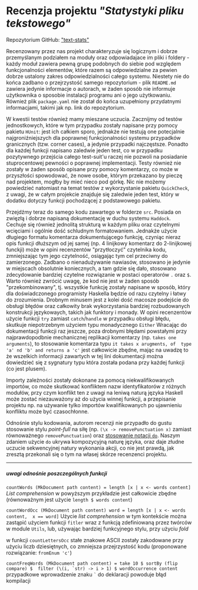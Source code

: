 # Recenzja projektu *"Statystyki pliku tekstowego"*

Repozytorium GitHub: ["text-stats"](https://github.com/logx/text-stats)

Recenzowany przez nas projekt charakteryzuje się logicznym i dobrze 
przemyślanym podziałem na moduły oraz odpowiadajace
im pliki i foldery - każdy moduł zawiera pewną grupę podobnych do siebie 
pod względem funkcjonalności elementów, które
razem są odpowiedzialne za pewien dobrze ustalony zakres odpowiedzialności 
całego systemu. Niestety nie do końca zadbano
o przejrzystość samego repozytorium - plik `README.md` zawiera jedynie 
informacje o autorach, w żaden sposób nie informuje
użytkownika o sposobie instalacji programu ani o jego użytkowaniu. Również 
plik `package.yaml` nie został do końca
uzupełniony przydatnymi informacjami, takimi jak np. link do repozytorium. 

W kwestii testów również mamy mieszane uczucia. Zacznijmy od testów 
jednostkowych, które w tym przypadku zostały napisane przy pomocy pakietu 
`HUnit`: jest ich całkiem sporo, jednakże nie testują one potecjalnie 
najgroniźniejszych dla poprawnej funkcjonalności systemu przypadków 
granicznych (tzw. corner cases), a jedynie przypadki najczęstsze. Ponadto dla 
każdej funkcji napisano zaledwie jeden test, co w przypadku pozytywnego 
przejścia całego test-suit'u raczej nie pozwoli na posiadanie stuprocentowej 
pewności o poprawnej implementacji. Testy również nie zostały w żaden 
sposób opisane przy pomocy komentarzy, co może w przyszłości spowodować, 
że nowe osobe,  którym przekazano by pieczę nad projektem, mogłby by mieć 
nieco pod górkę. Nic nie możemy powiedzieć natomiast na temat testów z 
wykorzystanie pakietu `QuickCheck`, z uwagi, że w całym projekcie znajduje 
się zaledwie jeden test, który w dodatku dotyczy funkcji pochodzącej z 
podstawowego pakietu. 

Przejdźmy teraz do samego kodu zawartego w folderze `src`. Posiada on 
zwięzłą i dobrze napisaną dokumentację w duchu systemu `Haddock`. Cechuje 
się również jednolitą strukturą  w każdym pliku oraz czytelnymi 
wcięciami i ogólnie dość schludnym formatowaniem. Jednakże użycie 
długiego formatu komentarza dokumentującego funkcję, czyniąc nieraz opis 
funkcji dłuższym od jej samej (np. 4 linijkowy komentarz do 2-linijkowej 
funckji) może w opini recenzentów "przytłoczyć" czytelnika kodu, 
zmniejszając tym jego czytelność, osiągając tym cel przeciwny do 
zamierzonego. Zadbano o nienadużywanie nawiasów, stosowano je jedynie w 
miejscach obsolutnie koniecznych, a tam gdzie się dało, stosowano 
zdecydowanie bardziej czytelne rozwiązanie w postaci operatorów `.` oraz `$`. 
Warto również zwrócić uwagę, że kod nie jest w żaden sposób 
"przekombinowany", tj. wszystkie funkcję zostały napisane w sposób, który 
dla doświadczonego programisty Haskella będzie od razu czytelny i łatwy do 
zrozumienia. Drobnym minusem jest z kolei dość macosze podejście do obsługi 
błędów oraz całkowity brak wykorzystania bardziej rozbudowanych konstrukcji 
językowaych, takich jak funktory i monady.
W opini recenzentów użycie funkcji `try` zamiast `catch`/`handle` w przypadku 
obsługi błędu, skutkuje niepotrzebnym użyciem typu monadycznego `Either`
Wracając do dokumentacji funkcji raz jeszcze, poza drobnymi błędami 
powstałymi przy najprawdopodbnie mechanicznej replikacji komentarzy (np. 
`takes one arguments`), to stosowanie komentarza typu `it takes x arugments, of 
type 'a' nd 'b' and returns a 'c'` jest całkowicie zbędne, mając na uwadzę 
to że wszelkich informacji zawartych w tej lini dokumentacji można 
dowiedzieć się z sygnatury typu która została podana przy każdej funkcji 
(co jest plusem).

Importy zależności zostały dokonane za pomocą niekwalifikowanych importów, 
co może skutkować konfliktem nazw identyfikatorów z różnych modułów, 
przy czym konflikt ten z uwagi na leniwą naturą języka Haskell może zostać 
niezauważony aż do użycia winnej funkcji, a przepisanie projektu np. na 
używanie tylko importów kwalifikowanych po ujawnieniu konfliktu może być 
czasochłonne.

Odnośnie stylu kodowania, autorom recenzji nie przypadło do gustu stosowanie 
stylu _point-full_ na siłę (np. `(\x -> removePunctuation x)` zamiast 
równoważnego `removePunctuation`) oraz [stosowanie notacji `do`][1]. Naszym 
zdaniem użycie `do` ukrywa kompozycyjną naturę języka, oraz daje złudne 
uczucie sekwencyjnej natury wykonania akcji, co nie jest prawdą, jak zresztą 
przekonali się o tym na własej skórze recenzenci projektu.

--- 
##### uwagi odnośnie poszczególnych funkcji
`countWords (MkDocument path content) = length [x | x <- words content]` </br>
_List comprehension_ w powyższym przykładzie jest całkowicie zbędne 
(równoważnym jest użycie `length $ words content`)

`countWordOcc (MkDocument path content) word = length [x | x <- words content, 
x == word]`
Użycie _list comprehension_ w tym kontekście można zastąpić użyciem 
funkcji `fitler` wraz z funkcją zdefiniowaną przez twórców w module 
`Utils`, lub, używając bardziej funkcyjnego stylu, przy użyciu _fold_

w funkcji `countLettersOcc` stałe znakowe ASCII zostały zakodowane przy 
użyciu liczb dziesiętnych, co zmniejsza przejrzystość kodu (proponowane 
rozwiązanie: `fromEnum 'c'`)

``countFreqWords (MkDocument path content) = take 10 $ sortBy (flip compare) $ 
filter (\(i, `str) -> i > 1) $ wordOccurrence content`` </br>
przypadkowe wprowadzenie znaku `` ` `` do deklaracji powoduje błąd kompilacji

[1]: https://wiki.haskell.org/Do_notation_considered_harmful

